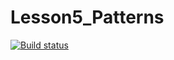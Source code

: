 # Lesson5_Patterns
[![Build status](https://ci.appveyor.com/api/projects/status/33t6ww11ggugg4a5?svg=true)](https://ci.appveyor.com/project/ElenaMughi/lesson5-patterns)
